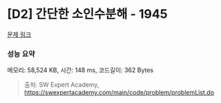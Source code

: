# [D2] 간단한 소인수분해 - 1945 

[문제 링크](https://swexpertacademy.com/main/code/problem/problemDetail.do?contestProbId=AV5Pl0Q6ANQDFAUq) 

### 성능 요약

메모리: 58,524 KB, 시간: 148 ms, 코드길이: 362 Bytes



> 출처: SW Expert Academy, https://swexpertacademy.com/main/code/problem/problemList.do